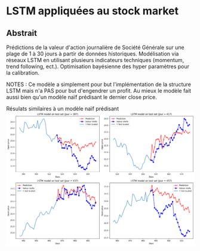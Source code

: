 # LSTM appliquées au stock market

## Abstrait

Prédictions de la valeur d'action journalière de Société Générale sur une plage de 1 à 30 jours à partir de données historiques. Modélisation via réseaux LSTM en utilisant plusieurs indicateurs techniques (momentum, trend following, ect.). Optimisation bayésienne des hyper paramètres pour la calibration. 

NOTES : Ce modèle a simplement pour but l'implémentation de la structure LSTM mais n'a PAS pour but d'engendrer un profit. Au mieux le modèle fait aussi bien qu'un modèle naïf prédisant le dernier close price. 

Résulats similaires à un modèle naïf prédisant
![png](stock_predictions_files/stock_predictions_80_0.png)
    

